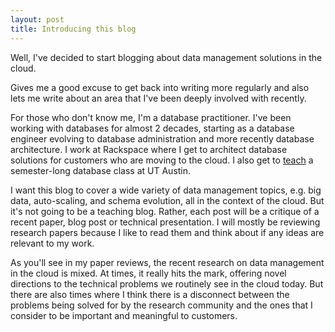 ```yaml
---
layout: post
title: Introducing this blog
---
```


Well, I've decided to start blogging about data management solutions in the cloud. 

Gives me a good excuse to get back into writing more regularly and also lets me write about an area that I've been deeply involved with recently. 

For those who don't know me, I'm a database practitioner. I've been working with databases for almost 2 decades, starting as a database engineer evolving to database administration and more recently database architecture. I work at Rackspace where I get to architect database solutions for customers who are moving to the cloud. I also get to <a href="http://www.cs.utexas.edu/~scohen/index.html">teach</a> a semester-long database class at UT Austin. 

I want this blog to cover a wide variety of data management topics, e.g. big data, auto-scaling, and schema evolution, all in the context of the cloud. But it's not going to be a teaching blog. Rather, each post will be a critique of a recent paper, blog post or technical presentation. I will mostly be reviewing research papers because I like to read them and think about if any ideas are relevant to my work. 

As you'll see in my paper reviews, the recent research on data management in the cloud is mixed. At times, it really hits the mark, offering novel directions to the technical problems we routinely see in the cloud today. But there are also times where I think there is a disconnect between the problems being solved for by the research community and the ones that I consider to be important and meaningful to customers.  